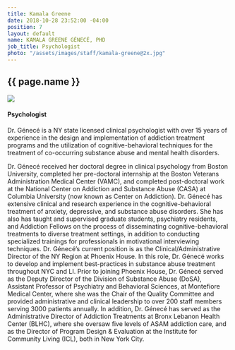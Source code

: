 ```yaml
---
title: Kamala Greene
date: 2018-10-28 23:52:00 -04:00
position: 7
layout: default
name: KAMALA GREENE GÉNECÉ, PHD
job_title: Psychologist
photo: "/assets/images/staff/kamala-greene@2x.jpg"
---
```


<section class="team-bio">
<h1 class="small">{{ page.name }}</h1>
<img class="team-bio-photo" src="{{ page.photo }}">
<div class="team-bio-text">
    <h4>Psychologist</h4>
    <p class="preview">
        Dr. Génecé is a NY state licensed clinical psychologist with over 15 years of experience in the design and implementation of addiction treatment programs and the utilization of cognitive-behavioral techniques for the treatment of co-occurring substance abuse and mental health disorders. 
    </p>
    <p>
    Dr. Génecé received her doctoral degree in clinical psychology from Boston University, completed her pre-doctoral internship at the Boston Veterans Administration Medical Center (VAMC), and completed post-doctoral work at the National Center on Addiction and Substance Abuse (CASA) at Columbia University (now known as Center on Addiction). Dr. Génecé has extensive clinical and research experience in the cognitive-behavioral treatment of anxiety, depressive, and substance abuse disorders. She has also has taught and supervised graduate students, psychiatry residents, and Addiction Fellows on the process of disseminating cognitive-behavioral treatments to diverse treatment settings, in addition to conducting specialized trainings for professionals in motivational interviewing techniques. Dr. Génecé’s current position is as the Clinical/Administrative Director of the NY Region at Phoenix House. In this role, Dr. Génecé works to develop and implement best-practices in substance abuse treatment throughout NYC and LI. Prior to joining Phoenix House, Dr. Génecé served as the Deputy Director of the Division of Substance Abuse (DoSA), Assistant Professor of Psychiatry and Behavioral Sciences, at Montefiore Medical Center, where she was the Chair of the Quality Committee and provided administrative and clinical leadership to over 200 staff members serving 3000 patients annually. In addition, Dr. Génecé has served as the Administrative Director of Addiction Treatments at Bronx Lebanon Health Center (BLHC), where she oversaw five levels of ASAM addiction care, and as the Director of Program Design & Evaluation at the Institute for Community Living (ICL), both in New York City.
    </p>
</div>
<section>

